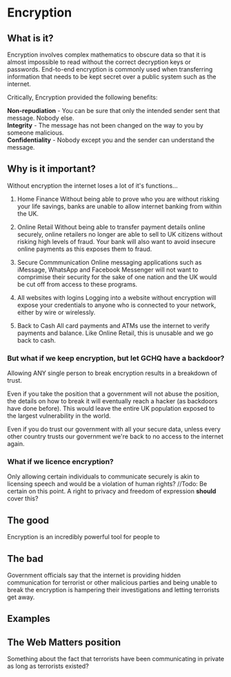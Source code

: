 # Encryption

## What is it?

Encryption involves complex mathematics to obscure data so that it is almost impossible to read without the correct decryption keys or passwords. End-to-end encryption is commonly used when transferring information that needs to be kept secret over a public system such as the internet.

Critically, Encryption provided the following benefits:

**Non-repudiation** - You can be sure that only the intended sender sent that message. Nobody else.  
**Integrity** - The message has not been changed on the way to you by someone malicious.  
**Confidentiality** - Nobody except you and the sender can understand the message.


## Why is it important?  
Without encryption the internet loses a lot of it's functions...

1. Home Finance
Without being able to prove who you are without risking your life savings, banks are unable to allow internet banking from within the UK.

2. Online Retail
Without being able to transfer payment details online securely, online retailers no longer are able to sell to UK citizens without risking high levels of fraud. Your bank will also want to avoid insecure online payments as this exposes them to fraud.

3. Secure Commmunication
Online messaging applications such as iMessage, WhatsApp and Facebook Messenger will not want to comprimise their security for the sake of one nation and the UK would be cut off from access to these programs.

4. All websites with logins
Logging into a website without encryption will expose your credentials to anyone who is connected to your network, either by wire or wirelessly. 

5. Back to Cash
All card payments and ATMs use the internet to verify payments and balance. Like Online Retail, this is unusable and we go back to cash.

### But what if we keep encryption, but let GCHQ have a backdoor?
Allowing ANY single person to break encryption results in a breakdown of trust.

Even if you take the position that a government will not abuse the position, the details on how to break it will eventually reach a hacker (as backdoors have done before). This would leave the entire UK population exposed to the largest vulnerability in the world.

Even if you do trust our government with all your secure data, unless every other country trusts our government we're back to no access to the internet again.

### What if we licence encryption?
Only allowing certain individuals to communicate securely is akin to licensing speech and would be a violation of human rights? //Todo: Be certain on this point. A right to privacy and freedom of expression **should** cover this?

## The good  
Encryption is an incredibly powerful tool for people to 

## The bad  
Government officials say that the internet is providing hidden communication for terrorist or other malicious parties and being unable to break the encryption is hampering their investigations and letting terrorists get away.

## Examples

## The Web Matters position

Something about the fact that terrorists have been communicating in private as long as terrorists existed?
